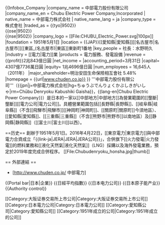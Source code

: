 {{Infobox_Company
|company_name = 中部電力股份有限公司
|company_name_en = Chubu Electric Power Company,Incorporated
| native_name = 中部電力株式会社
| native_name_lang = ja
|company_type = 株式會社
|traded_as = {{tyo|9502}}<br />{{ose|9502}}<br />{{nse|9502}}
|company_logo = [[File:CHUBU_Electric_Power.svg|100px]]
|foundation = 1951年5月1日
|location = {{JAP}}[[愛知縣|愛知縣]][[名古屋市|名古屋市]][[東區_(名古屋市)|東區]]東新町1番地
|key_people = 社長：水野明久
|industry = [[電力|電力]]業
|products = 電力服務、發電設備
|revenue = {{profit}}2兆843億日圓
|net_income = 
|accounting_period=3月31日
|capital= 4307億7736萬日圓
|equity= 1兆4696億日圓
|num_employees = 16,645人（2011年）
|major_shareholder=明治安田生命保險相互會社 5.48%
|homepage = {{url|www.chuden.co.jp}}
}}
'''中部電力股份有限公司'''（{{jpn|j=中部電力株式会社|hg=ちゅうぶでんりょくかぶしきがいしゃ|rm=Chūbu Denryoku Kabushiki Gaisha}}，{{lang-en|Chubu Electric Power Company}}）是日本的一家以[[中部地方|中部地方]]為營業範圍的[[壟斷|壟斷]][[電力公司|電力公司]]。具體營業範圍包括[[長野縣|長野縣]]、[[岐阜縣|岐阜縣]]（不含[[飛騨市|飛騨市]][[神岡町|神岡町]]、[[關原町|關原町]]今須地區）、[[愛知縣|愛知縣]]、[[三重縣|三重縣]]（不含[[熊野市|熊野市]]以南地區）及[[静岡縣|静岡縣]]（[[富士川|富士川]]以西）。

==历史==
創辦于1951年5月1日。2016年4月22日，[[東京電力|東京電力]]與中部電力合資成立「{{link-ja|JERA|JERA|JERA公司}}」，合併旗下[[火力發電|火力發電]]的燃料業務和[[液化天然氣|液化天然氣]]（LNG）採購以及海外發電業務，預定於2019年度完成合併程序。
[[File:Chubudenryoku_honsha.jpg|thumb]]

== 外部連結 ==
* [http://www.chuden.co.jp/ 中部電力]

{{Portal bar|日本|企業}}
{{日經平均指數}}
{{日本电力公司}}
{{日本原子能产业}}
{{Authority control}}

[[Category:大阪证券交易所上市公司|Category:大阪证券交易所上市公司]]
[[Category:日本電力公司|Category:日本電力公司]]
[[Category:愛知縣公司|Category:愛知縣公司]]
[[Category:1951年成立的公司|Category:1951年成立的公司]]